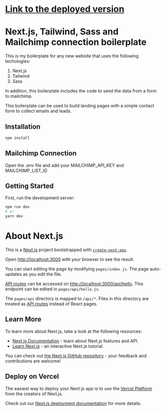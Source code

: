 # [Link to the deployed version](https://www.alignedagency.co)


# Next.js, Tailwind, Sass and Mailchimp connection boilerplate

This is my boilerplate for any new website that uses the following techologies:
1. Next.js
2. Tailwind
3. Sass

In addition, this boilerplate includes the code to send the data from a form to mailchimp. 

This boilerplate can be used to build landing pages with a simple contact form to collect emails and leads. 

## Installation

```bash
npm install
```

## Mailchimp Connection

Open the .env file and add your MAILCHIMP_API_KEY and MAILCHIMP_LIST_ID 

## Getting Started

First, run the development server:

```bash
npm run dev
# or
yarn dev
```

# About Next.js

This is a [Next.js](https://nextjs.org/) project bootstrapped with [`create-next-app`](https://github.com/vercel/next.js/tree/canary/packages/create-next-app).



Open [http://localhost:3000](http://localhost:3000) with your browser to see the result.

You can start editing the page by modifying `pages/index.js`. The page auto-updates as you edit the file.

[API routes](https://nextjs.org/docs/api-routes/introduction) can be accessed on [http://localhost:3000/api/hello](http://localhost:3000/api/hello). This endpoint can be edited in `pages/api/hello.js`.

The `pages/api` directory is mapped to `/api/*`. Files in this directory are treated as [API routes](https://nextjs.org/docs/api-routes/introduction) instead of React pages.

## Learn More

To learn more about Next.js, take a look at the following resources:

- [Next.js Documentation](https://nextjs.org/docs) - learn about Next.js features and API.
- [Learn Next.js](https://nextjs.org/learn) - an interactive Next.js tutorial.

You can check out [the Next.js GitHub repository](https://github.com/vercel/next.js/) - your feedback and contributions are welcome!

## Deploy on Vercel

The easiest way to deploy your Next.js app is to use the [Vercel Platform](https://vercel.com/new?utm_medium=default-template&filter=next.js&utm_source=create-next-app&utm_campaign=create-next-app-readme) from the creators of Next.js.

Check out our [Next.js deployment documentation](https://nextjs.org/docs/deployment) for more details.
